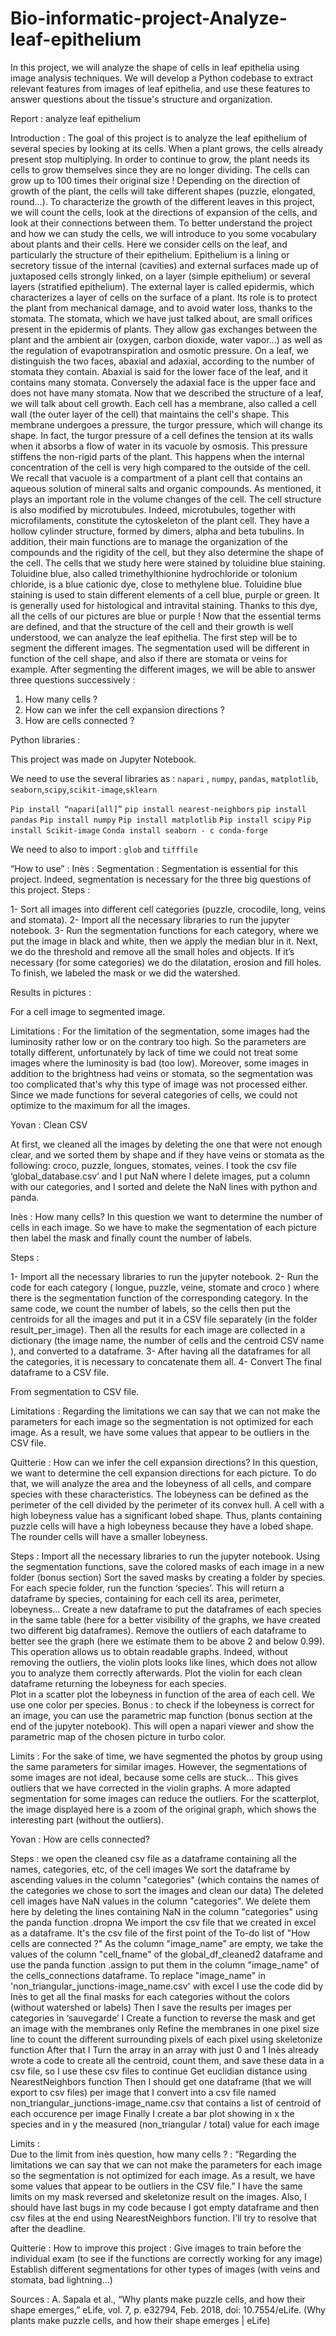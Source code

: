 # Bio-informatic-project-Analyze-leaf-epithelium
In this project, we will analyze the shape of cells in leaf epithelia using image analysis techniques. We will develop a Python codebase to extract relevant features from images of leaf epithelia, and use these features to answer questions about the tissue's structure and organization.

Report : analyze leaf epithelium

Introduction : 
	The goal of this project is to analyze the leaf epithelium of several species by looking at its cells. When a plant grows, the cells already present stop multiplying. In order to continue to grow, the plant needs its cells to grow themselves since they are no longer dividing. The cells can grow up to 100 times their original size ! Depending on the direction of growth of the plant, the cells will take different shapes (puzzle, elongated, round...). To characterize the growth of the different leaves in this project, we will count the cells, look at the directions of expansion of the cells, and look at their connections between them.
	To better understand the project and how we can study the cells, we will introduce to you some vocabulary about plants and their cells. Here we consider cells on the leaf, and particularly the structure of their epithelium. Epithelium is a lining or secretory tissue of the internal (cavities) and external surfaces made up of juxtaposed cells strongly linked, on a layer (simple epithelium) or several layers (stratified epithelium). The external layer is called epidermis, which characterizes a layer of cells on the surface of a plant. Its role is to protect the plant from mechanical damage, and to avoid water loss, thanks to the stomata. The stomata, which we have just talked about, are small orifices present in the epidermis of plants. They allow gas exchanges between the plant and the ambient air (oxygen, carbon dioxide, water vapor...) as well as the regulation of evapotranspiration and osmotic pressure. On a leaf, we distinguish the two faces, abaxial and adaxial, according to the number of stomata they contain. Abaxial is said for the lower face of the leaf, and it contains many stomata. Conversely the adaxial face is the upper face and does not have many stomata.
	Now that we described the structure of a leaf, we will talk about cell growth. Each cell has a membrane, also called a cell wall (the outer layer of the cell) that maintains the cell's shape. This membrane undergoes a pressure, the turgor pressure, which will change its shape. In fact, the turgor pressure of a cell defines the tension at its walls when it absorbs a flow of water in its vacuole by osmosis. This pressure stiffens the non-rigid parts of the plant. This happens when the internal concentration of the cell is very high compared to the outside of the cell. We recall that vacuole is a compartment of a plant cell that contains an aqueous solution of mineral salts and organic compounds. As mentioned, it plays an important role in the volume changes of the cell. The cell structure is also modified by microtubules. Indeed, microtubules, together with microfilaments, constitute the cytoskeleton of the plant cell. They have a hollow cylinder structure, formed by dimers, alpha and beta tubulins. In addition, their main functions are to manage the organization of the compounds and the rigidity of the cell, but they also determine the shape of the cell.
	The cells that we study here were stained by toluidine blue staining. Toluidine blue, also called trimethylthionine hydrochloride or tolonium chloride, is a blue cationic dye, close to methylene blue. Toluidine blue staining is used to stain different elements of a cell blue, purple or green. It is generally used for histological and intravital staining. Thanks to this dye, all the cells of our pictures are blue or purple ! 
	Now that the essential terms are defined, and that the structure of the cell and their growth is well understood, we can analyze the leaf epithelia. The first step will be to segment the different images. The segmentation used will be different in function of the cell shape, and also if there are stomata or veins for example. After segmenting the different images, we will be able to answer three questions successively :
1) How many cells ?
2) How can we infer the cell expansion directions ?
3) How are cells connected ?

Python libraries : 

This project was made on Jupyter Notebook.

We need to use the several libraries as :  `napari` , `numpy`, `pandas`, `matplotlib`, `seaborn`,`scipy`,`scikit-image`,`sklearn`

`Pip install “napari[all]”`
`pip install nearest-neighbors`
`pip install pandas` 
`Pip install numpy`
`Pip install matplotlib`
`Pip install scipy`
`Pip install Scikit-image`
`Conda install seaborn - c conda-forge`

We need to also to import : `glob` and `tifffile`

“How to use” : 
Inès : 
Segmentation : 
Segmentation is essential for this project. Indeed, segmentation is necessary for the three big questions of this project.
Steps : 

1- Sort all images into different cell categories (puzzle, crocodile, long, veins and stomata).
2-  Import all the necessary libraries to run the jupyter notebook.
3- Run the segmentation functions for each category, where we put the image in black and white, then we apply the median blur in it. Next, we do the threshold and remove all the small holes and objects. If it’s necessary (for some categories) we do the dilatation, erosion and fill holes. To finish, we labeled the mask or we did the watershed. 

Results in pictures : 


For a cell image to segmented image.

Limitations : For the limitation of the segmentation, some images had the luminosity rather low or on the contrary too high. So the parameters are totally different, unfortunately by lack of time we could not treat some images where the luminosity is bad (too low). Moreover, some images in addition to the brightness had veins or stomata, so the segmentation was too complicated that's why this type of image was not processed either. Since we made functions for several categories of cells, we could not optimize to the maximum for all the images.

Yovan : 
Clean CSV

At first, we cleaned all the images by deleting the one that were not enough clear, and we sorted them by shape and if they have veins or stomata as the following: croco, puzzle, longues, stomates, veines.
I took the csv file ‘global_database.csv’ and I put NaN where I delete images, put a column with our categories, and I sorted and delete the NaN lines with python and panda.

Inès :
How many cells? 
In this question we want to determine the number of cells in each image. So we have to make the segmentation of each picture then label the mask and finally count the number of labels.

Steps : 

1-  Import all the necessary libraries to run the jupyter notebook.
2- Run the code for each category  ( longue, puzzle, veine, stomate and croco ) where there is the segmentation function of the corresponding category. In the same code, we count the number of labels, so the cells then put the centroids for all the images and put it in a CSV file separately (in the folder result_per_image). Then all the results for each image are collected in a dictionary (the image name, the number of cells and the centroid CSV name ), and converted to a dataframe.
3- After having all the dataframes for all the categories, it is necessary to concatenate them all.
4- Convert The final dataframe to a CSV file.
 

From segmentation to CSV file.
 
Limitations : 
Regarding the limitations we can say that we can not make the parameters for each image so the segmentation is not optimized for each image. As a result, we have some values that appear to be outliers in the CSV file.


Quitterie : 
How can we infer the cell expansion directions?
In this question, we want to determine the cell expansion directions for each picture. To do that, we will analyze the area and the lobeyness of all cells, and compare species with these characteristics. The lobeyness can be defined as the perimeter of the cell divided by the perimeter of its convex hull. A cell with a high lobeyness value has a significant lobed shape. Thus, plants containing puzzle cells will have a high lobeyness because they have a lobed shape. The rounder cells will have a smaller lobeyness.

Steps : 
Import all the necessary libraries to run the jupyter notebook.
Using the segmentation functions, save the colored masks of each image in a new folder (bonus section)
Sort the saved masks by creating a folder by species.
For each specie folder, run the function ‘species’. This will return a dataframe by species, containing for each cell its area, perimeter, lobeyness…
Create a new dataframe to put the dataframes of each species in the same table (here for a better visibility of the graphs, we have created two different big dataframes).
Remove the outliers of each dataframe to better see the graph (here we estimate them to be above 2 and below 0.99). This operation allows us to obtain readable graphs. Indeed, without removing the outliers, the violin plots looks like lines, which does not allow you to analyze them correctly afterwards.
Plot the violin for each clean dataframe returning the lobeyness for each species.  
Plot in a scatter plot the lobeyness in function of the area of each cell. We use one color per species.
Bonus : to check if the lobeyness is correct for an image, you can use the parametric map function (bonus section at the end of the jupyter notebook). This will open a napari viewer and show the parametric map of the chosen picture in turbo color.

Limits : 
For the sake of time, we have segmented the photos by group using the same parameters for similar images. However, the segmentations of some images are not ideal, because some cells are stuck... This gives outliers that we have corrected in the violin graphs. A more adapted segmentation for some images can reduce the outliers.
For the scatterplot, the image displayed here is a zoom of the original graph, which shows the interesting part (without the outliers).

Yovan : 
How are cells connected?

Steps : 
we open the cleaned csv file as a dataframe containing all the names, categories, etc, of the cell images
We sort the dataframe by ascending values in the column "categories" (which contains the names of the categories we chose to sort the images and clean our data)
The deleted cell images have NaN values in the column "categories". We delete them here by deleting the lines containing NaN in the column "categories" using the panda function .dropna
We import the csv file that we created in excel as a dataframe. It's the csv file of the first point of the To-do list of "How cells are connected ?"
As the column "image_name" are empty, we take the values of the column "cell_fname" of the global_df_cleaned2 dataframe and use the panda function .assign to put them in the column "image_name" of the cells_connections dataframe.
To replace "image_name" in 'non_triangular_junctions-image_name.csv' with excel
I use the code did by Inès to get all the final masks for each categories without the colors (without watershed or labels)
Then I save the results per images per categories in ‘sauvegarde’
I Create a function to reverse the mask and get an image with the membranes only
Refine the membranes in one pixel size line to count the different surrounding pixels of each pixel using skeletonize function
After that I Turn the array in an array with just 0 and 1
Inès already wrote a code to create all the centroid, count them, and save these data in a csv file, so I use these csv files to continue
Get euclidian distance using NearestNeighbors function
Then I should get one dataframe (that we will export to csv files) per image that I convert into a csv file named non_triangular_junctions-image_name.csv that contains a list of centroid of each occurence per image
Finally I create a bar plot showing in x the species and in y the measured (non_triangular / total) value for each image

Limits :  
Due to the limit from inès question, how many cells ? : “Regarding the limitations we can say that we can not make the parameters for each image so the segmentation is not optimized for each image. As a result, we have some values that appear to be outliers in the CSV file.” I have the same limits on my mask reversed and skeletonize result on the images. 
Also, I should have last bugs in my code because I got empty dataframe and then csv files at the end using NearestNeighbors function. I’ll try to resolve that after the deadline.




Quitterie : 
How to improve this project : 
Give images to train before the individual exam (to see if the functions are correctly working for any image)
Establish different segmentations for other types of images (with veins and stomata, bad lightning…) 


Sources : 
A. Sapala et al., “Why plants make puzzle cells, and how their shape emerges,” eLife, vol. 7, p. e32794, Feb. 2018, doi: 10.7554/eLife. (Why plants make puzzle cells, and how their shape emerges | eLife)
